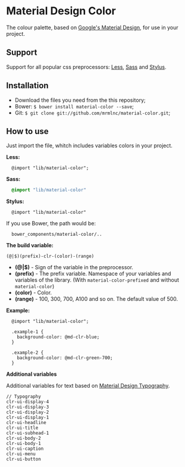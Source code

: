 Material Design Color
==============

The colour palette, based on [Google's Material Design](http://www.google.com/design/spec/style/color.html), for use in your project.

Support
--------------

Support for all popular css preprocessors: [Less](http://lesscss.org/), [Sass](http://sass-lang.com/) and [Stylus](http://learnboost.github.io/stylus/).

Installation
--------------

* Download the files you need from the this repository;
* Bower: `$ bower install material-color --save`;
* Git: `$ git clone git://github.com/mrmlnc/material-color.git`;

How to use
--------------

Just import the file, whitch includes variables colors in your project.

**Less:**

````Less
  @import "lib/material-color";
````

**Sass:**

````Sass
  @import "lib/material-color"
````

**Stylus:**

````Stylus
  @import "lib/material-color"
````

If you use Bower, the path would be:

````
  bower_components/material-color/..
````

**The build variable:**

`(@|$)(prefix)-clr-(color)-(range)`

  - **(@|$)** - Sign of the variable in the preprocessor.
  - **(prefix)** - The prefix variable. Namespace of your variables and variables of the library. (With `material-color-prefixed` and without `material-color`)
  - **(color)** - Color.
  - **(range)** - 100, 300, 700, A100 and so on. The default value of 500.

**Example:**

````Less
  @import "lib/material-color";

  .example-1 {
    background-color: @md-clr-blue;
  }

  .example-2 {
    background-color: @md-clr-green-700;
  }
````

**Additional variables**

Additional variables for text based on [Material Design Typography](http://www.google.com/design/spec/style/typography.html).

````Text
// Typography
clr-ui-display-4
clr-ui-display-3
clr-ui-display-2
clr-ui-display-1
clr-ui-headline
clr-ui-title
clr-ui-subhead-1
clr-ui-body-2
clr-ui-body-1
clr-ui-caption
clr-ui-menu
clr-ui-button
````
